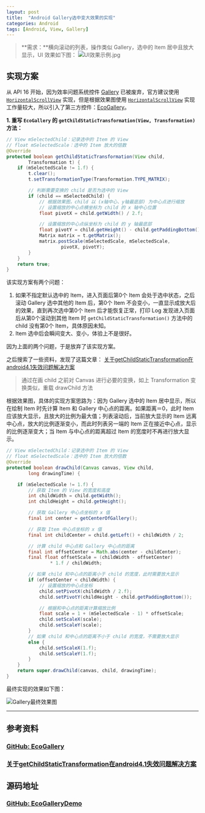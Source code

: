```yaml
---
layout: post
title:  "Android Gallery选中变大效果的实现"
categories: Android
tags: [Android, View, Gallery]
---
```

> **需求：**横向滚动的列表，操作类似 Gallery，选中的 Item 居中且放大显示，UI 效果如下图：
> ![UI效果示例.jpg](http://upload-images.jianshu.io/upload_images/1320493-3929dd01896887fc.jpg?imageMogr2/auto-orient/strip%7CimageView2/2/w/1240)


## 实现方案
从 API 16 开始，因为效率问题系统控件 [Gallery](http://developer.android.com/intl/zh-cn/reference/android/widget/Gallery.html) 已被废弃，官方建议使用 [`HorizontalScrollView`](http://developer.android.com/reference/android/widget/HorizontalScrollView.html) 实现，但是根据效果图使用 [`HorizontalScrollView`](http://developer.android.com/reference/android/widget/HorizontalScrollView.html) 实现工作量较大，所以引入了第三方控件：[EcoGallery](https://github.com/falnatsheh/EcoGallery)。

**1. 重写 `EcoGallery` 的 `getChildStaticTransformation(View, Transformation)` 方法：**

``` java
// View mSelectedChild：记录选中的 Item 的 View
// float mSelectedScale：选中的 Item 放大的倍数
@Override
protected boolean getChildStaticTransformation(View child,
        Transformation t) {
    if (mSelectedScale != 1.f) {
        t.clear();
        t.setTransformationType(Transformation.TYPE_MATRIX);

        // 判断需要变换的 child 是否为选中的 View
        if (child == mSelectedChild) {
            // 根据效果图，child 以 (x轴中心、y轴最底部) 为中心点进行缩放
            // 设置缩放的中心点横坐标为 child 的 x 轴中心位置
            float pivotX = child.getWidth() / 2.f;

            // 设置缩放的中心点纵坐标为 child 的 y 轴最底部
            float pivotY = child.getHeight() - child.getPaddingBottom();
            Matrix matrix = t.getMatrix();
            matrix.postScale(mSelectedScale, mSelectedScale,
                    pivotX, pivotY);
        }
    }
    return true;
}
```

该实现方案有两个问题：
1. 如果不指定默认选中的 Item，进入页面后第0个 Item 会处于选中状态，之后滚动 Gallery 选中其他的 Item 后，第0个 Item 不会变小，一直显示成放大后的效果，直到再次选中第0个 Item 后才能恢复正常，打印 Log 发现进入页面后从第0个滚动到其他 Item 时 `getChildStaticTransformation()` 方法中的 child 没有第0个 Item，具体原因未知。
2. Item 选中后会瞬间变大、变小，体验上不是很好。

因为上面的两个问题，于是放弃了该实现方案。

之后搜索了一些资料，发现了这篇文章：
[关于getChildStaticTransformation在android4.1失效问题解决方案](http://blog.csdn.net/csusunxgg/article/details/8692034)

> 通过在画 child 之前对 Canvas 进行必要的变换，如上 Transformation 变换类似，重载 drawChild 方法

根据效果图，具体的实现方案思路为：因为 Gallery 选中的 Item 居中显示，所以在绘制 Item 时先计算 Item 和 Gallery 中心点的距离。如果距离＝0，此时 Item 应该放大显示，且放大的比例为最大值；列表滚动后，当前放大显示的 Item 远离中心点，放大的比例逐渐变小，而此时列表另一端的 Item 正在接近中心点，显示的比例逐渐变大；当 Item 与中心点的距离超过 Item 的宽度时不再进行放大显示。

``` java
// View mSelectedChild：记录选中的 Item 的 View
// float mSelectedScale：选中的 Item 放大的倍数
@Override
protected boolean drawChild(Canvas canvas, View child,
        long drawingTime) {

    if (mSelectedScale != 1.f) {
        // 获取 Item 的 View 的宽度和高度
        int childWidth = child.getWidth();
        int childHeight = child.getHeight();

        // 获取 Gallery 中心点坐标的 x 值
        final int center = getCenterOfGallery();

        // 获取 Item 中心点坐标的 x 值
        final int childCenter = child.getLeft() + childWidth / 2;

        // 计算 child 中心点和 Gallery 中心点的距离
        final int offsetCenter = Math.abs(center - childCenter);
        final float offsetScale = (childWidth - offsetCenter)
                * 1.f / childWidth;

        // 如果 child 和中心点的距离小于 child 的宽度，此时需要放大显示
        if (offsetCenter < childWidth) {
            // 设置缩放的中心点坐标
            child.setPivotX(childWidth / 2.f);
            child.setPivotY(childHeight - child.getPaddingBottom());

            // 根据和中心点的距离计算缩放比例
            float scale = 1 + (mSelectedScale - 1) * offsetScale;
            child.setScaleX(scale);
            child.setScaleY(scale);
        }
        // 如果 child 和中心点的距离不小于 child 的宽度，不需要放大显示
        else {
            child.setScaleX(1.f);
            child.setScaleY(1.f);
        }
    }
    return super.drawChild(canvas, child, drawingTime);
}
```

最终实现的效果如下图：

![Gallery最终效果图](http://upload-images.jianshu.io/upload_images/1320493-4ab9967c4ae0e834.gif?imageMogr2/auto-orient/strip)

---

## 参考资料

### [GitHub: EcoGallery](https://github.com/falnatsheh/EcoGallery)

### [关于getChildStaticTransformation在android4.1失效问题解决方案](http://blog.csdn.net/csusunxgg/article/details/8692034)

## 源码地址

### [GitHub: EcoGalleryDemo](https://github.com/wuzhendev/samples/tree/master/EcoGalleryDemo)
